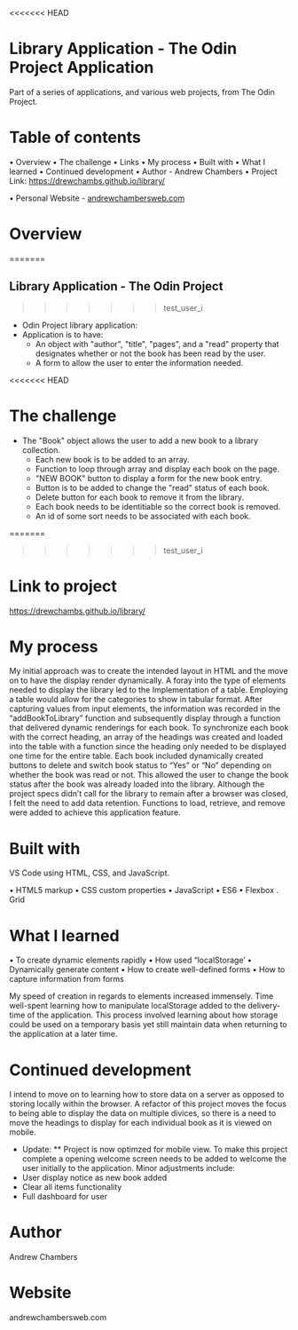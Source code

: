 <<<<<<< HEAD

# Library Application - The Odin Project Application

Part of a series of applications, and various web projects, from The Odin Project.

# Table of contents

• Overview
• The challenge
• Links
• My process
• Built with
• What I learned
• Continued development
• Author - Andrew Chambers
• Project Link:
https://drewchambs.github.io/library/

• Personal Website - [andrewchambersweb.com](https://andrewchambersweb.com/)

# Overview

=======

## Library Application - The Odin Project

> > > > > > > test_user_i

- Odin Project library application:
- Application is to have:
  - An object with "author", "title", "pages", and
    a "read" property that designates whether or not the book has been read by the user.
  - A form to allow the user to enter the information needed.

<<<<<<< HEAD

# The challenge

- The "Book" object allows the user to add a new book to a library collection.
  - Each new book is to be added to an array.
  - Function to loop through array and display each book on the page.
  - "NEW BOOK" button to display a form for the new book entry.
  - Button is to be added to change the "read" status of each book.
  - Delete button for each book to remove it from the library.
  - Each book needs to be identitiable so the correct book is removed.
  - An id of some sort needs to be associated with each book.

=======

> > > > > > > test_user_i

# Link to project

https://drewchambs.github.io/library/

# My process

My initial approach was to create the intended layout in HTML and the move on to have the display render dynamically. A foray into the type of elements needed to display the library led to the Implementation of a table. Employing a table would allow for the categories to show in tabular format.
After capturing values from input elements, the information was recorded in the “addBookToLibrary” function and subsequently display through a function that delivered dynamic renderings for each book.
To synchronize each book with the correct heading, an array of the headings was created and loaded into the table with a function since the heading only needed to be displayed one time for the entire table.
Each book included dynamically created buttons to delete and switch book status to “Yes” or “No” depending on whether the book was read or not. This allowed the user to change the book status after the book was already loaded into the library.
Although the project specs didn’t call for the library to remain after a browser was closed, I felt the need to add data retention. Functions to load, retrieve, and remove were added to achieve this application feature.

# Built with

VS Code using HTML, CSS, and JavaScript.

• HTML5 markup
• CSS custom properties
• JavaScript
• ES6
• Flexbox
. Grid

# What I learned

• To create dynamic elements rapidly
• How used “localStorage’
• Dynamically generate content
• How to create well-defined forms
• How to capture information from forms

My speed of creation in regards to elements increased immensely.
Time well-spent learning how to manipulate localStorage added to the delivery-time of the application.
This process involved learning about how storage could be used on a temporary basis yet still maintain data when returning to the application at a later time.

# Continued development

I intend to move on to learning how to store data on a server as opposed to storing locally within the browser.
A refactor of this project moves the focus to being able to display the data on multiple divices, so there is a need to move the headings to display for each individual book as it is viewed on mobile.

- Update:
  \*\* Project is now optimzed for mobile view.
  To make this project complete a opening welcome screen needs to be added to welcome the user initially to the application.
  Minor adjustments include:
- User display notice as new book added
- Clear all items functionality
- Full dashboard for user

# Author

Andrew Chambers

# Website

andrewchambersweb.com
